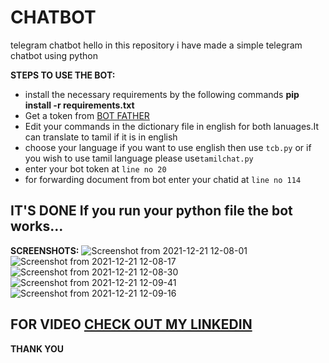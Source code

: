 # CHATBOT
telegram chatbot 
hello in this repository i have made a simple telegram chatbot using python 

**STEPS TO USE THE BOT:**

- install the necessary requirements by the following commands **pip install -r requirements.txt**
- Get a token from [BOT FATHER](https://telegram.me/BotFather)
- Edit your commands in the dictionary file in english for both lanuages.It can translate to tamil if it is in english
- choose your language if you want to use english then use `tcb.py` or if you wish to use tamil language please use`tamilchat.py`
- enter your bot token at `line no 20`
- for forwarding document from bot enter your chatid at `line no 114`

## IT'S DONE If you run your python file the bot works...

**SCREENSHOTS:**
![Screenshot from 2021-12-21 12-08-01](https://user-images.githubusercontent.com/67641713/147103908-b2170cb8-c673-411c-9a92-47e4eb716788.png)
![Screenshot from 2021-12-21 12-08-17](https://user-images.githubusercontent.com/67641713/147103859-36f59049-fbf7-41f9-af8c-adc185403050.png)
![Screenshot from 2021-12-21 12-08-30](https://user-images.githubusercontent.com/67641713/147103807-942fe578-922e-4eb6-a335-741e9394bf54.png)
![Screenshot from 2021-12-21 12-09-41](https://user-images.githubusercontent.com/67641713/147103688-9bf042fc-da53-4373-ab9c-59e6b814ca11.png)
![Screenshot from 2021-12-21 12-09-16](https://user-images.githubusercontent.com/67641713/147103753-0a7cc502-a2d9-4466-bf2b-534c3330df10.png)

## FOR VIDEO [CHECK OUT MY LINKEDIN](https://www.linkedin.com/posts/tirumal-t-n-b429081aa_chatbot-telegram-tamil-activity-6876079968611397632-lUPm)

**THANK YOU**

